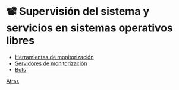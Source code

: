 # 📽️ Supervisión del sistema y servicios en sistemas operativos libres

* [Herramientas de monitorización](herramientas-de-monitorizacion.md)
* [Servidores de monitorización ](servidores-de-monitorizacion.md)
* [Bots](bots.md)
  
[Atras](../README.md)

